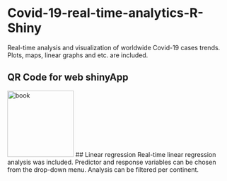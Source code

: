 # Covid-19-real-time-analytics-R-Shiny
Real-time analysis and visualization of worldwide Covid-19 cases trends. Plots, maps, linear graphs and etc. are included.
## QR Code for web shinyApp
<img src="C:/Users/Bojan/Desktop/chrome_qrcode_1611415821454.png" title="book" width="150" />
## Linear regression
Real-time linear regression analysis was included. Predictor and response variables can be chosen from the drop-down menu.
Analysis can be filtered per continent.
